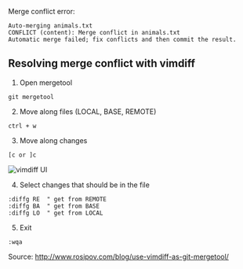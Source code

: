 Merge conflict error:
```
Auto-merging animals.txt
CONFLICT (content): Merge conflict in animals.txt
Automatic merge failed; fix conflicts and then commit the result.
```
## Resolving merge conflict with vimdiff

1. Open mergetool
```
git mergetool
```

2. Move along files (LOCAL, BASE, REMOTE)
```
ctrl + w
```

3. Move along changes
```
[c or ]c
```

![vimdiff UI](http://www.rosipov.com/images/posts/three-way-merge-with-vimdiff.png "Vimdiff UI")

4. Select changes that should be in the file
```
:diffg RE  " get from REMOTE
:diffg BA  " get from BASE
:diffg LO  " get from LOCAL
```

5. Exit
```
:wqa
```

Source: http://www.rosipov.com/blog/use-vimdiff-as-git-mergetool/ 
